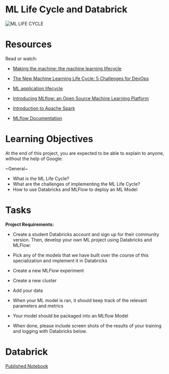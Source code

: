 # **ML Life Cycle and Databrick**

![ML LIFE CYCLE](https://github.com/user-attachments/assets/05f16a26-52a4-4d6a-8ced-85684cd31a36)

# **Resources**
Read or watch:

- [Making the machine: the machine learning lifecycle](https://cloud.google.com/blog/products/ai-machine-learning/making-the-machine-the-machine-learning-lifecycle)

- [The New Machine Learning Life Cycle: 5 Challenges for DevOps](https://aibusiness.com/)

- [ML application lifecycle](https://www.youtube.com/watch?v=8iX-VNWuEU0&ab_channel=HasgeekTV)

- [Introducing MLflow: an Open Source Machine Learning Platform](https://www.databricks.com/blog/2018/06/05/introducing-mlflow-an-open-source-machine-learning-platform.html)

- [Introduction to Apache Spark](https://docs.databricks.com/en/spark/index.html)

- [MLflow Documentation](https://mlflow.org/docs/latest/index.html)

# **Learning Objectives**
At the end of this project, you are expected to be able to explain to anyone, without the help of Google:

~General~
- What is the ML Life Cycle?
- What are the challenges of implementing the ML Life Cycle?
- How to use Databricks and MLFlow to deploy an ML Model

# **Tasks**
**Project Requirements:**

- Create a student Databricks account and sign up for their community version. Then, develop your own ML project using Databricks and MLFlow:

- Pick any of the models that we have built over the course of this specialization and implement it in Databricks
- Create a new MLFlow experiment
- Create a new cluster
- Add your data
- When your ML model is ran, it should keep track of the relevant parameters and metrics
- Your model should be packaged into an MLflow Model
- When done, please include screen shots of the results of your training and logging with Databricks below.

# **Databrick**
[Published Notebook](https://databricks-prod-cloudfront.cloud.databricks.com/public/4027ec902e239c93eaaa8714f173bcfc/3453149061701193/250785027745875/4353255158280749/latest.html)